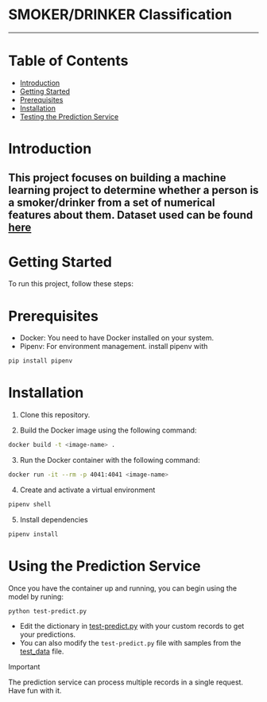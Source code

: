 # SMOKER/DRINKER Classification
---

# Table of Contents
- [Introduction](#smokerdrinker-classification)
- [Getting Started](#getting-started)
- [Prerequisites](#prerequisites)
- [Installation](#installation)
- [Testing the Prediction Service](#using-the-prediction-service)
# Introduction  
This project focuses on building a machine learning project to determine whether a person is a smoker/drinker from a set of numerical features about them.
Dataset used can be found [here](https://github.com/ossydotpy/smoker-drinker-prediction-service/releases/download/0.1.0/smoking_driking_dataset_Ver01.csv)
---

# Getting Started
To run this project, follow these steps:

# Prerequisites

- Docker: You need to have Docker installed on your system.
- Pipenv: For environment management.
install pipenv with
```bash
pip install pipenv
```

# Installation

1. Clone this repository.

2. Build the Docker image using the following command:

```bash
docker build -t <image-name> .
```

3. Run the Docker container with the following command:

```bash
docker run -it --rm -p 4041:4041 <image-name>
```

4. Create and activate a virtual environment

```bash
pipenv shell
```
5. Install dependencies
```bash
pipenv install
```

# Using the Prediction Service
Once you have the container up and running, you can begin using the model by runing:
```bash
python test-predict.py
```
- Edit the dictionary in [test-predict.py](test-predict.py) with your custom records to get your predictions.
- You can also modify the `test-predict.py` file with samples from the [test_data](test_data.py) file.



> [!IMPORTANT]
> The prediction service can process multiple records in a single request.
> Have fun with it.
